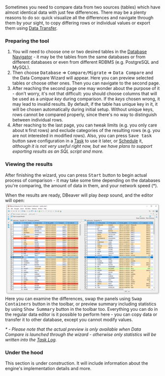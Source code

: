 Sometimes you need to compare data from two sources (tables) which have almost identical data with just few differences.
There may be a plenty reasons to do so: quick visualize all the differences and navigate through them by your sight,
to copy differing rows or individual values or export them using [Data Transfer](Data-transfer). 

### Preparing the tool
1. You will need to choose one or two desired tables in the [Database Navigator](Database-Navigator) - it may be the
   tables from the same databases or from different databases or even from different RDBMS (e.g. PostgreSQL and MySQL).
2. Then choose <kbd>Database</kbd> &rArr; <kbd>Compare/Migrate</kbd> &rArr; <kbd>Data Compare</kbd> and the
   Data Compare Wizard will appear. Here you can preview selected tables or choose other ones. Then you can navigate
   to the second page.
3. After reaching the second page one may wonder about the purpose of it - don't worry, it's not that difficult: you
   should choose columns that will be used as a _unique key_ during comparison. If the _keys_ chosen wrong, it may lead
   to invalid results. By default, if the table has unique key in it, it will be chosen automatically during initial setup.
   Without unique keys, rows cannot be compared properly, since there's no way to distinguish between individual rows.
4. After reaching to the last page, you can tweak limits (e.g. you only care about `N` first rows) and exclude categories
   of the resulting rows (e.g. you are not interested in modified rows). Also, you can press <kbd>Save task</kbd> button
   save configuration in a [Task](Task-Management) to use it later, or [Schedule](Task-Scheduler) it,
   _although it is not very useful right now, but we have plans to support exporting results as an SQL script and more._ 

### Viewing the results
After finishing the wizard, you can press <kbd>Start</kbd> button to begin actual process of comparison - it may take
some time depending on the databases you're comparing, the amount of data in them, and your network speed (*).

When the results are ready, DBeaver will play _beep_ sound, and the editor will open:
![](images/ug/tools/data-compare-editor.png)
Here you can examine the differences, swap the panels using <kbd>Swap Containers</kbd> button in the toolbar,
or preview summary including statistics by using <kbd>Show Summary</kbd> button in the toolbar too. Everything you can
do in the regular data editor is it possible to perform here - you can copy data or transfer it to other database, except
you cannot modify values.

_* - Please note that the actual preview is only available when Data Compare is launched through the wizard - otherwise only
statistics will be written into the [Task Log](Task-Management#Execution-log)._

### Under the hood
This section is under construction. It will include information about the engine's implementation details and more.